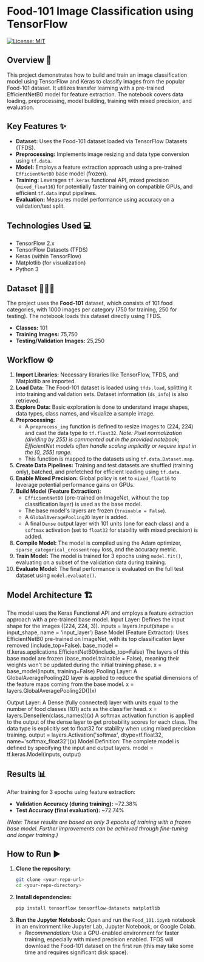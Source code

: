 # Food-101 Image Classification using TensorFlow

[![License: MIT](https://img.shields.io/badge/License-MIT-yellow.svg)](https://opensource.org/licenses/MIT)

## Overview 📝

This project demonstrates how to build and train an image classification model using TensorFlow and Keras to classify images from the popular Food-101 dataset. It utilizes transfer learning with a pre-trained EfficientNetB0 model for feature extraction. The notebook covers data loading, preprocessing, model building, training with mixed precision, and evaluation.

## Key Features ✨

* **Dataset:** Uses the Food-101 dataset loaded via TensorFlow Datasets (TFDS).
* **Preprocessing:** Implements image resizing and data type conversion using `tf.data`.
* **Model:** Employs a feature extraction approach using a pre-trained `EfficientNetB0` base model (frozen).
* **Training:** Leverages `tf.keras` functional API, mixed precision (`mixed_float16`) for potentially faster training on compatible GPUs, and efficient `tf.data` input pipelines.
* **Evaluation:** Measures model performance using accuracy on a validation/test split.

## Technologies Used 💻

* TensorFlow 2.x
* TensorFlow Datasets (TFDS)
* Keras (within TensorFlow)
* Matplotlib (for visualization)
* Python 3

## Dataset 🍔🍕🍎

The project uses the **Food-101** dataset, which consists of 101 food categories, with 1000 images per category (750 for training, 250 for testing). The notebook loads this dataset directly using TFDS.

* **Classes:** 101
* **Training Images:** 75,750
* **Testing/Validation Images:** 25,250

## Workflow ⚙️

1.  **Import Libraries:** Necessary libraries like TensorFlow, TFDS, and Matplotlib are imported.
2.  **Load Data:** The Food-101 dataset is loaded using `tfds.load`, splitting it into training and validation sets. Dataset information (`ds_info`) is also retrieved.
3.  **Explore Data:** Basic exploration is done to understand image shapes, data types, class names, and visualize a sample image.
4.  **Preprocessing:**
    * A `preprocess_img` function is defined to resize images to (224, 224) and cast the data type to `tf.float32`. *Note: Pixel normalization (dividing by 255) is commented out in the provided notebook; EfficientNet models often handle scaling implicitly or require input in the [0, 255] range.*
    * This function is mapped to the datasets using `tf.data.Dataset.map`.
5.  **Create Data Pipelines:** Training and test datasets are shuffled (training only), batched, and prefetched for efficient loading using `tf.data`.
6.  **Enable Mixed Precision:** Global policy is set to `mixed_float16` to leverage potential performance gains on GPUs.
7.  **Build Model (Feature Extraction):**
    * `EfficientNetB0` (pre-trained on ImageNet, without the top classification layer) is used as the base model.
    * The base model's layers are frozen (`trainable = False`).
    * A `GlobalAveragePooling2D` layer is added.
    * A final `Dense` output layer with 101 units (one for each class) and a `softmax` activation (set to `float32` for stability with mixed precision) is added.
8.  **Compile Model:** The model is compiled using the Adam optimizer, `sparse_categorical_crossentropy` loss, and the accuracy metric.
9.  **Train Model:** The model is trained for 3 epochs using `model.fit()`, evaluating on a subset of the validation data during training.
10. **Evaluate Model:** The final performance is evaluated on the full test dataset using `model.evaluate()`.

## Model Architecture 🏗️
The model uses the Keras Functional API and employs a feature extraction approach with a pre-trained base model.
Input Layer: Defines the input shape for the images ((224, 224, 3)).
inputs = layers.Input(shape = input_shape, name = 'input_layer')
Base Model (Feature Extractor): Uses EfficientNetB0 pre-trained on ImageNet, with its top classification layer removed (include_top=False).
base_model = tf.keras.applications.EfficientNetB0(include_top=False)
The layers of this base model are frozen (base_model.trainable = False), meaning their weights won't be updated during the initial training phase.
x = base_model(inputs, training=False)
Pooling Layer: A GlobalAveragePooling2D layer is applied to reduce the spatial dimensions of the feature maps coming from the base model.
x = layers.GlobalAveragePooling2D()(x)

Output Layer:
A Dense (fully connected) layer with units equal to the number of food classes (101) acts as the classifier head.
x = layers.Dense(len(class_names))(x)
A softmax activation function is applied to the output of the dense layer to get probability scores for each class. The data type is explicitly set to float32 for stability when using mixed precision training.
output = layers.Activation('softmax', dtype=tf.float32, name='softmax_float32')(x)
Model Definition: The complete model is defined by specifying the input and output layers.
model = tf.keras.Model(inputs, output)

## Results 📊

After training for 3 epochs using feature extraction:

* **Validation Accuracy (during training):** ~72.38%
* **Test Accuracy (final evaluation):** ~72.74%

*(Note: These results are based on only 3 epochs of training with a frozen base model. Further improvements can be achieved through fine-tuning and longer training.)*

## How to Run ▶️

1.  **Clone the repository:**
    ```bash
    git clone <your-repo-url>
    cd <your-repo-directory>
    ```
2.  **Install dependencies:**
    ```bash
    pip install tensorflow tensorflow-datasets matplotlib
    ```
3.  **Run the Jupyter Notebook:**
    Open and run the `Food_101.ipynb` notebook in an environment like Jupyter Lab, Jupyter Notebook, or Google Colab.
    * *Recommendation:* Use a GPU-enabled environment for faster training, especially with mixed precision enabled. TFDS will download the Food-101 dataset on the first run (this may take some time and requires significant disk space).
